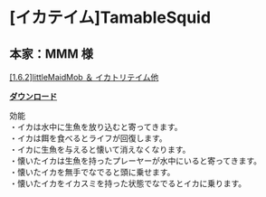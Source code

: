 # [イカテイム]TamableSquid
## 本家：MMM 様
[[1.6.2]littleMaidMob ＆ イカトリテイム他](http://forum.minecraftuser.jp/viewtopic.php?t=176)

[**ダウンロード**](https://github.com/eyeq/mod-1.11.2-TamableSquid/releases/download/1.0/1.11.2-TamableSquid-1.0.jar)

効能  
・イカは水中に生魚を放り込むと寄ってきます。  
・イカは餌を食べるとライフが回復します。  
・イカに生魚を与えると懐いて消えなくなります。  
・懐いたイカは生魚を持ったプレーヤーが水中にいると寄ってきます。  
・懐いたイカを無手でなでると頭に乗せます。  
・懐いたイカをイカスミを持った状態でなでるとイカに乗ります。  
